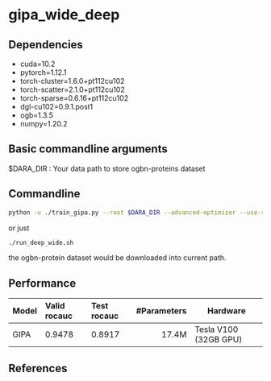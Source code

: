 # gipa_wide_deep

## Dependencies
+ cuda=10.2
+ pytorch=1.12.1 
+ torch-cluster=1.6.0+pt112cu102
+ torch-scatter=2.1.0+pt112cu102 
+ torch-sparse=0.6.16+pt112cu102 
+ dgl-cu102=0.9.1.post1
+ ogb=1.3.5
+ numpy=1.20.2

## Basic commandline arguments
$DARA_DIR : Your data path to store ogbn-proteins dataset

## Commandline
```bash
python -u ./train_gipa.py --root $DARA_DIR --advanced-optimizer --use-sparse-fea 
```
or just
```bash
./run_deep_wide.sh
```
the ogbn-protein dataset would be downloaded into current path.

## Performance

| Model              |Valid rocauc  | Test rocauc   | \#Parameters    | Hardware |
|:------------------ |:--------------   |:---------------| --------------:|----------|
| GIPA     | 0.9478 | 0.8917 | 17.4M  | Tesla V100 (32GB GPU) |

## References
